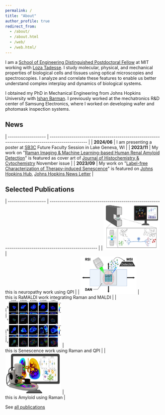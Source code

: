 ```yaml
---
permalink: /
title: "About"
author_profile: true
redirect_from: 
  - /about/
  - /about.html
  - /web/
  - /web.html/
---
```


I am a [School of Engineering Distinguished Postdoctoral Fellow](https://engineering.mit.edu/the-mit-postdoctoral-fellowship-program-for-engineering-excellence/) at MIT working with [Loza Tadesse](https://tadesselab.mit.edu/). I study molecular, physical, and mechanical properties of biological cells and tissues using optical microscopies and spectroscopies. I analyze and correlate these features to enable us better understand complex interplay and dynamics of biological systems.

I obtained my PhD in Mechanical Engineering from Johns Hopkins University with [Ishan Barman](https://www.barman.wse.jhu.edu/). I previously worked at the mechatronics R&D center of Samsung Electronics, where I worked on developing wafer and photomask inspection systems.

News
------

| ------------------- | ------------------------------------------------------------------------------------------------ |
| <b>2024/06</b>      | I am presenting a poster at [SB3C](https://sb3c.org/) Future Faculty Session in Lake Geneva, WI            |
| <b>2023/11</b>      | My work on "[Raman Imaging & Machine Learning-based Human Renal Amyloid Detection](https://doi.org/10.1369/00221554231206858)" is featured as cover art of [Journal of Histochemistry & Cytochemistry](https://journals.sagepub.com/loi/jhca/group/d2020.y2023) November issue                                        |
| <b>2023/09</b>      | My work on "[Label-free Characterization of Therapy-induced Senescence](https://doi.org/10.1126/sciadv.adg6231)" is featured on [Johns Hopkins Hub](https://hub.jhu.edu/2023/09/22/microscopy-cancer-detection/), [Johns Hopkins News Letter](https://www.jhunewsletter.com/article/2023/10/microscopy-methods-have-potential-to-detect-treatment-resistant-cancer-cells-early)                      |


Selected Publications
------

| ------------------- | ----------------------------------------------------------------------------------------------------- |
| <img src='/images/ToC_AdvBiol.jpeg' width="180" height="auto" />   | <br> this is neuropathy work using QPI                 |
| <img src='/images/ToC_RaMALDI.jpg' width="180" height="auto" />    | <br> this is RaMALDI work integrating Raman and MALDI  |
| <img src='/images/QPI_Senescence.jpg' width="180" height="auto" /> | <br> this is Senescence work using Raman and QPI       |
| <img src='/images/ToC_Amyloid.jpg' width="180" height="auto" />    | <br> this is Amyloid using Raman                       |

See [all publications](https://jhkim0714.github.io/publications)
